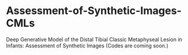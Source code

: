 # Assessment-of-Synthetic-Images-CMLs
Deep Generative Model of the Distal Tibial Classic Metaphyseal Lesion in Infants: Assessment of Synthetic Images (Codes are coming soon.) 

